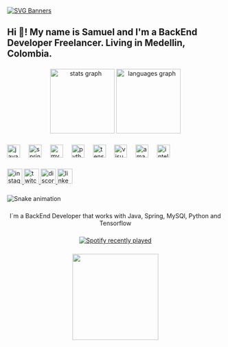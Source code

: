 [![SVG Banners](https://svg-banners.vercel.app/api?type=glitch&text1=Hi,%20I'm%20Samuel%20Cifuentes&width=1800&height=700)](https://github.com/Akshay090/svg-banners)


<h2 align="left">Hi 👋! My name is Samuel and I'm a BackEnd Developer Freelancer. Living in Medellin, Colombia.</h2>

###

<div align="center">
  <img src="https://github-readme-stats.vercel.app/api?username=Samito055&hide_title=false&hide_rank=false&show_icons=true&include_all_commits=true&count_private=true&disable_animations=false&theme=dracula&locale=en&hide_border=false" height="150" alt="stats graph"  />
  <img src="https://github-readme-stats.vercel.app/api/top-langs?username=Samito055&locale=en&hide_title=false&layout=compact&card_width=320&langs_count=5&theme=dracula&hide_border=false" height="150" alt="languages graph"  />
</div>

###

<div align="left">
  <img src="https://cdn.jsdelivr.net/gh/devicons/devicon/icons/java/java-original.svg" height="30" alt="java logo"  />
  <img width="12" />
  <img src="https://cdn.jsdelivr.net/gh/devicons/devicon/icons/spring/spring-original.svg" height="30" alt="spring logo"  />
  <img width="12" />
  <img src="https://cdn.jsdelivr.net/gh/devicons/devicon/icons/mysql/mysql-original.svg" height="30" alt="mysql logo"  />
  <img width="12" />
  <img src="https://cdn.jsdelivr.net/gh/devicons/devicon/icons/python/python-original.svg" height="30" alt="python logo"  />
  <img width="12" />
  <img src="https://cdn.jsdelivr.net/gh/devicons/devicon/icons/tensorflow/tensorflow-original.svg" height="30" alt="tensorflow logo"  />
  <img width="12" />
  <img src="https://cdn.jsdelivr.net/gh/devicons/devicon/icons/visualstudio/visualstudio-plain.svg" height="30" alt="visualstudio logo"  />
  <img width="12" />
  <img src="https://cdn.jsdelivr.net/gh/devicons/devicon/icons/amazonwebservices/amazonwebservices-original.svg" height="30" alt="amazonwebservices logo"  />
  <img width="12" />
  <img src="https://cdn.jsdelivr.net/gh/devicons/devicon/icons/intellij/intellij-original.svg" height="30" alt="intellij logo"  />
</div>

###

<div align="left">
  <a href="https://www.instagram.com/sam_cifutoro/" target="_blank">
    <img src="https://img.shields.io/static/v1?message=Instagram&logo=instagram&label=&color=E4405F&logoColor=white&labelColor=&style=for-the-badge" height="35" alt="instagram logo"  />
  </a>
  <a href="https://www.twitch.tv/crawlxl" target="_blank">
    <img src="https://img.shields.io/static/v1?message=Twitch&logo=twitch&label=&color=9146FF&logoColor=white&labelColor=&style=for-the-badge" height="35" alt="twitch logo"  />
  </a>
  <a href="_samito_" target="_blank">
    <img src="https://img.shields.io/static/v1?message=Discord&logo=discord&label=&color=7289DA&logoColor=white&labelColor=&style=for-the-badge" height="35" alt="discord logo"  />
  </a>
  <a href="https://www.linkedin.com/in/samucifbackend/" target="_blank">
    <img src="https://img.shields.io/static/v1?message=LinkedIn&logo=linkedin&label=&color=0077B5&logoColor=white&labelColor=&style=for-the-badge" height="35" alt="linkedin logo"  />
  </a>
</div>

###

<img src="https://raw.githubusercontent.com/Samito055/Samito055/output/snake.svg" alt="Snake animation" />

###

<p align="center">I´m a BackEnd Developer that works with Java, Spring, MySQl, Python and Tensorflow</p>

###

<div align="center">
  <a href="https://open.spotify.com/user/22zw43rpjoo7bcezx7eriyska">
    <img src="https://spotify-recently-played-readme.vercel.app/api?user=22zw43rpjoo7bcezx7eriyska&count=5" alt="Spotify recently played"  />
  </a>
</div>

###

<div align="center">
  <img height="200" src="https://lh3.googleusercontent.com/pw/AP1GczP0X9iYPDRKT3J1SSB40jxnQftQyIIYbRboppISaZeQ-BmV1oG8DnHGf8-2tH4roRjnyLnnLBDwy1jkRUxpNAumt-Rf7dILSpa4Y6I1Yz50b4FPBNd2fxxQ6xy0Or49luC_XYF8snlqUb_lovukbrOm84wwn7mFu36PD7iwYvFQm2P0pGc8nN2dWzRvO6n62CqV09qocOsAMwft_n2xHWIRYr0CmAQcjorKEp-zAr9M7dXgtxsyOaGKaHwu_C3NWL_ou3kRA2mQPb7mXT7JchZ9OE-dNuBaq2Bf0dBAZyLfsxP2t2yuzSXzxm1F-M7fwAWsKzvIIJnxb0PcV040w6lNrvYBKGV74GnIFNYUtaKTyYdxN9ns_uv6Dc80XZQwQgEFgYhGEMQ6Ymymb6t8TY-3dJXdXSm9SHCu2CeGqp6h5UehnOH2UUhemeVjM__0M3RBZDhAH5QQcOHQqlGSgLSOZsf1hCqbEGNaW69OL2CUpq6uBKimgK9uayGEy7raAEL3yfEmEdv-1GJPddTZLITHwN2H6tyYhjhKdgarDXnBYyuMxNm1WZ_vmkViUinSpcBLcIHMoxp4TLizvUdrAkDapIKA3_gkMStyvxMo8-LbEX6pwurPUXKnChVANESklMbRIGi7hVJK6qVDx3yMH1yI-wLRI4phrdcwQeWL-JylfV-G26eOjdJ2Jf0mjcAEfjXgY_lhBW6vlqgtVRjJvXoQgGDVYNsDL23qechOzhecGAmnp6LLk-Qbir9F7Ghkgxk83gMCkr_jqXiJmUvRnOHu_SCcLt7rJ5o0QAJSb64Z_roaqgHbxGjCVbvSahWw2-r_O5sMIs0xCdTx2bxSd-bgXN7KULyycg22PVErroO94wFMzQBKvdL68RLggWYuX201sKpXGs14ADYnHmmpoEvb=w720-h636-s-no-gm?authuser=0"  />
</div>

###

